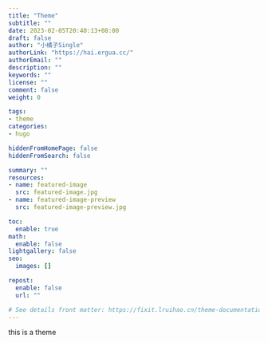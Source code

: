 ```yaml
---
title: "Theme"
subtitle: ""
date: 2023-02-05T20:40:13+08:00
draft: false
author: "小橘子Single"
authorLink: "https://hai.ergua.cc/"
authorEmail: ""
description: ""
keywords: ""
license: ""
comment: false
weight: 0

tags:
- theme
categories:
- hugo

hiddenFromHomePage: false
hiddenFromSearch: false

summary: ""
resources:
- name: featured-image
  src: featured-image.jpg
- name: featured-image-preview
  src: featured-image-preview.jpg

toc:
  enable: true
math:
  enable: false
lightgallery: false
seo:
  images: []

repost:
  enable: false
  url: ""

# See details front matter: https://fixit.lruihao.cn/theme-documentation-content/#front-matter
---
```


<!--more-->


this is a theme

